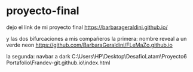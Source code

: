 # proyecto-final
dejo el link de mi proyecto final 
https://barbarageraldini.github.io/

y las  dos bifurcaciones a mis compañeros 
la primera: nombre reveal a un verde neon
https://github.com/BarbaraGeraldini/FLeMaZo.github.io

la segunda: navbar a dark
C:\Users\HP\Desktop\DesafioLatam\Proyecto6 Portafolio\Frandev-git.github.io\index.html
